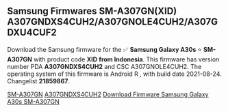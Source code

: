 <h2>Samsung Firmwares SM-A307GN(XID) A307GNDXS4CUH2/A307GNOLE4CUH2/A307GDXU4CUF2</h2>
Download the Samsung firmware for the ✅ <strong>Samsung Galaxy A30s </strong> ⭐ <strong>SM-A307GN</strong> with product code <strong>XID</strong> <strong> from Indonesia</strong>. This firmware has version number PDA <strong>A307GNDXS4CUH2</strong> and CSC A307GNOLE4CUH2. The operating system of this firmware is Android R , with build date 2021-08-24. Changelist <strong>21859867</strong>.


[SM-A307GN](https://samfirm.shop/samsung/model/SM-A307GN)
[A307GNDXS4CUH2](https://samfirm.shop/samsung/pda/A307GNDXS4CUH2)
[Download Firmware Samsung Galaxy A30s SM-A307GN](https://samfirm.shop/samsung/firmware/451062)
